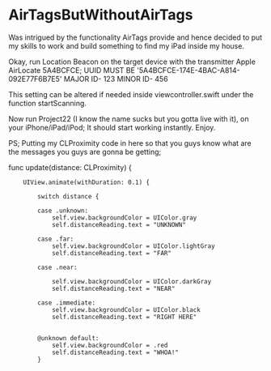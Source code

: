 # AirTagsButWithoutAirTags
Was intrigued by the functionality AirTags provide and hence decided to put my skills to work and build something to find my iPad inside my house. 


Okay, run Location Beacon on the target device with the transmitter Apple AirLocate 5A4BCFCE;
UUID MUST BE '5A4BCFCE-174E-4BAC-A814-092E77F6B7E5'
MAJOR ID- 123
MINOR ID- 456

This setting can be altered if needed inside viewcontroller.swift under the function startScanning.

Now run Project22 (I know the name sucks but you gotta live with it), on your iPhone/iPad/iPod;
It should start working instantly.
Enjoy.

PS; Putting my CLProximity code in here so that you guys know what are the messages you guys are gonna be getting;

 func update(distance: CLProximity) {
        
        UIView.animate(withDuration: 0.1) {
            
            switch distance {
            
            case .unknown:
                self.view.backgroundColor = UIColor.gray
                self.distanceReading.text = "UNKNOWN"
                
            case .far:
                self.view.backgroundColor = UIColor.lightGray
                self.distanceReading.text = "FAR"
                
            case .near:
                
                self.view.backgroundColor = UIColor.darkGray
                self.distanceReading.text = "NEAR"
                
            case .immediate:
                self.view.backgroundColor = UIColor.black
                self.distanceReading.text = "RIGHT HERE"
                

            @unknown default:
                self.view.backgroundColor = .red
                self.distanceReading.text = "WHOA!"
            }
            
            
